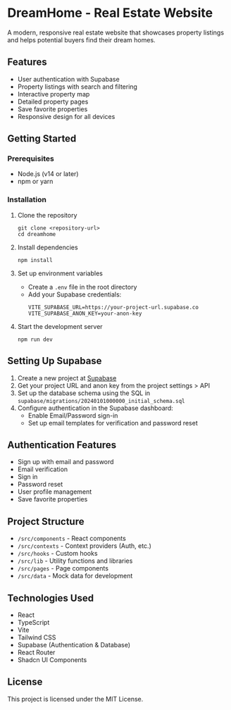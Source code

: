 # DreamHome - Real Estate Website

A modern, responsive real estate website that showcases property listings and helps potential buyers find their dream homes.

## Features

- User authentication with Supabase
- Property listings with search and filtering
- Interactive property map
- Detailed property pages
- Save favorite properties
- Responsive design for all devices

## Getting Started

### Prerequisites

- Node.js (v14 or later)
- npm or yarn

### Installation

1. Clone the repository
   ```
   git clone <repository-url>
   cd dreamhome
   ```

2. Install dependencies
   ```
   npm install
   ```

3. Set up environment variables
   - Create a `.env` file in the root directory
   - Add your Supabase credentials:
     ```
     VITE_SUPABASE_URL=https://your-project-url.supabase.co
     VITE_SUPABASE_ANON_KEY=your-anon-key
     ```

4. Start the development server
   ```
   npm run dev
   ```

## Setting Up Supabase

1. Create a new project at [Supabase](https://supabase.com)
2. Get your project URL and anon key from the project settings > API
3. Set up the database schema using the SQL in `supabase/migrations/20240101000000_initial_schema.sql`
4. Configure authentication in the Supabase dashboard:
   - Enable Email/Password sign-in
   - Set up email templates for verification and password reset

## Authentication Features

- Sign up with email and password
- Email verification
- Sign in
- Password reset
- User profile management
- Save favorite properties

## Project Structure

- `/src/components` - React components
- `/src/contexts` - Context providers (Auth, etc.)
- `/src/hooks` - Custom hooks
- `/src/lib` - Utility functions and libraries
- `/src/pages` - Page components
- `/src/data` - Mock data for development

## Technologies Used

- React
- TypeScript
- Vite
- Tailwind CSS
- Supabase (Authentication & Database)
- React Router
- Shadcn UI Components

## License

This project is licensed under the MIT License.

